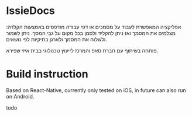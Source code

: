 # IssieDocs

אפליקציה המאפשרת לעבוד על מסמכים או דפי עבודה מודפסים באמצעות הקלדה: מצלמים את המסמך ואז ניתן להקליד ולסמן בכל מקום על גבי המסך. ניתן לשמור ולשלוח את המסמך ולארגן בתיקיות לפי נושאים.

פותחה בשיתוף עם חברת סאפ והמרכז לייעוץ טכנולוגי בבית איזי שפירא.

# Build instruction
Based on React-Native, currently only tested on iOS, in future can also run on Android.

todo